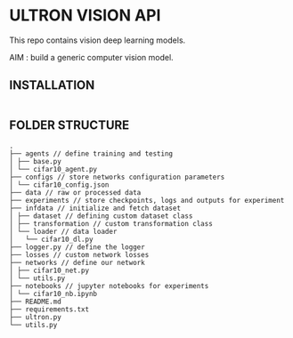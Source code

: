 # ULTRON VISION API

This repo contains vision deep learning models.

AIM : build a generic computer vision model.

## INSTALLATION

```
```

## FOLDER STRUCTURE

```
.
├── agents // define training and testing
│ ├── base.py
│ └── cifar10_agent.py
├── configs // store networks configuration parameters
│ └── cifar10_config.json
├── data // raw or processed data
├── experiments // store checkpoints, logs and outputs for experiment
├── infdata // initialize and fetch dataset
│ ├── dataset // defining custom dataset class
│ ├── transformation // custom transformation class
│ └── loader // data loader
│   └── cifar10_dl.py
├── logger.py // define the logger
├── losses // custom network losses
├── networks // define our network
│ ├── cifar10_net.py
│ └── utils.py
├── notebooks // jupyter notebooks for experiments
│ └── cifar10_nb.ipynb
├── README.md
├── requirements.txt
├── ultron.py
└── utils.py
```





